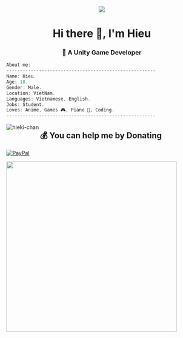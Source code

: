 <div align="center">
<img src="https://i.pinimg.com/originals/16/69/e5/1669e57761ccc67fa5e31a09a54764d0.gif">
</div>

<!--
**hieki-chan/hieki-chan** is a ✨ _special_ ✨ repository because its `README.md` (this file) appears on your GitHub profile.

Here are some ideas to get you started:

- 🔭 I’m currently working on ...
- 🌱 I’m currently learning ...
- 👯 I’m looking to collaborate on ...
- 🤔 I’m looking for help with ...
- 💬 Ask me about ...
- 📫 How to reach me: ...
- 😄 Pronouns: ...
- ⚡ Fun fact: ...
-->

<h1 align="center">Hi there 👋, I'm Hieu</h1>
<h3 align="center">💫 A Unity Game Developer</h3>



<div>

  <div align="right">
    <!--<img src="https://media.giphy.com/media/wkW0maGDN1eSc/giphy.gif">-->
  </div>
  

```csharp
About me:
-------------------------------------------------------
Name: Hieu.
Age: 18.
Gender: Male.
Location: VietNam.
Languages: Vietnamese, English.
Jobs: Student.
Loves: Anime, Games 🎮, Piano 🎹, Coding.
-------------------------------------------------------
```
</div>

<!--
<h3 align="left">🌐 Connect with me:</h3>
<p align="left">
<a href="https://twitter.com/hieudz_" target="blank"><img align="center" src="https://raw.githubusercontent.com/rahuldkjain/github-profile-readme-generator/master/src/images/icons/Social/twitter.svg" alt="hieudz_" height="30" width="40" /></a>
<a href="https://fb.com/hieki.chan" target="blank"><img align="center" src="https://raw.githubusercontent.com/rahuldkjain/github-profile-readme-generator/master/src/images/icons/Social/facebook.svg" alt="hieki.chan" height="30" width="40" /></a>
<a href="https://www.youtube.com/@hieki_chan" target="blank"><img align="center" src="https://raw.githubusercontent.com/rahuldkjain/github-profile-readme-generator/master/src/images/icons/Social/youtube.svg" alt="uca1f-w3duujsrbkuc-eptda" height="30" width="40" /></a>
</p>
-->

<!--
<h3 align="left">💻 Languages and Tools:</h3>
<p align="left"> 
  <a href="https://www.w3schools.com/cs/" target="_blank" rel="noreferrer"> <img src="https://raw.githubusercontent.com/devicons/devicon/master/icons/csharp/csharp-original.svg" alt="csharp" width="40" height="40"/> </a> 
  <a href="https://unity.com/" target="_blank" rel="noreferrer"> <img src="https://www.vectorlogo.zone/logos/unity3d/unity3d-icon.svg" alt="unity" width="40" height="40"/> </a> 
  <a href="https://blender.org/" target="_blank" rel="noreferrer"> <img src="https://upload.wikimedia.org/wikipedia/commons/thumb/a/a5/Blender.svg/2048px-Blender.svg.png" width="40" height="40"/> </a> 
</p>
-->

<!-- TOP PROGRAMMING LANGUAGE -->
<div><p><img align="left" src="https://github-readme-stats.vercel.app/api/top-langs?username=hieki-chan&show_icons=true&locale=en&layout=compact" alt="hieki-chan" /></p></div>

<!--
<p>&nbsp;<img align="center" src="https://github-readme-stats.vercel.app/api?username=hieki-chan&show_icons=true&locale=en" alt="hieki-chan" /></p>

<p><img style = "display: block; margin-left: auto; margin-right: auto; width: 50%;" align="center" src="https://github-readme-streak-stats.herokuapp.com/?user=hieki-chan&" alt="hieki-chan" /></p>
-->

<!--### 🔝 Top Contributed Repo
![](https://github-contributor-stats.vercel.app/api?username=hieki-chan&limit=5&theme=flat&combine_all_yearly_contributions=true)
-->

<!--
### ✍️ Random Dev Quote
![](https://quotes-github-readme.vercel.app/api?type=horizontal&theme=radical)
-->

  ## 💰 You can help me by Donating
  [![PayPal](https://img.shields.io/badge/PayPal-00457C?style=for-the-badge&logo=paypal&logoColor=white)](https://paypal.me/hiekiChan) 
  
  <!--PROFILE VIEWS [![](https://visitcount.itsvg.in/api?id=hieki-chan&icon=5&color=1)](https://visitcount.itsvg.in) -->

<!-- MEME-->
<img src="https://randommeme-five.vercel.app/" style="height: 450px; align:right"/>
